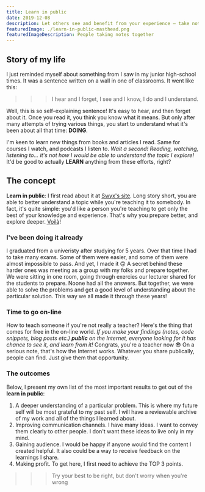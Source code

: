 ```yaml
---
title: Learn in public
date: 2019-12-08
description: Let others see and benefit from your experience — take notes, make them public. Learn better by communicating your findings with others.
featuredImage: ./learn-in-public-masthead.png
featuredImageDescription: People taking notes together
---
```


## Story of my life

I just reminded myself about something from I saw in my junior high-school times. It was a sentence written on a wall in one of classrooms. It went like this:
>>> I hear and I forget, I see and I know, I do and I understand.

Well, this is so self-explaining sentence! It's easy to hear, and then forget about it. Once you read it, you think you know what it means. But only after many attempts of trying various things, you start to understand what it's been about all that time: **DOING**.

I'm keen to learn new things from books and articles I read. Same for courses I watch, and podcasts I listen to. <em class="highlight">Wait a second! Reading, watching, listening to... it's not how I would be able to understand the topic I explore!</em> It'd be good to actually **LEARN** anything from these efforts, right?

## The concept
**Learn in public**: I first read about it at [Swyx's site](https://www.swyx.io/writing/learn-in-public). Long story short, you are able to better understand a topic while you're teaching it to somebody. In fact, it's quite simple: you'd like a person you're teaching to get only the best of your knowledge and experience. That's why you prepare better, and explore deeper. <abbr title="There you are">Voilà</abbr>!

### I've been doing it already
I graduated from a univeristy after studying for 5 years. Over that time I had to take many exams. Some of them were easier, and some of them were almost impossible to pass. And yet, I made it 🙃 A secret behind these harder ones was meeting as a group with my folks and prepare together. We were sitting in one room, going through exercies our lecturer shared for the students to prepare. Noone had all the answers. But together, we were able to solve the problems and get a good level of understanding about the particular solution. This way we all made it through these years!

### Time to go on-line
How to teach someone if you're not really a teacher? Here's the thing that comes for free in the on-line world. <em class="highlight">If you make your findings (notes, code snippets, blog posts etc.) **public** on the Internet, everyone looking for it has chance to see it, and learn from it!</em> Congrats, you're a teacher now 😎 On a serious note, that's how the Internet works. Whatever you share publically, people can find. Just give them that opportunity.

### The outcomes
Below, I present my own list of the most important results to get out of the **learn in public**:

1. A deeper understanding of a particular problem. This is where my future self will be most grateful to my past self. I will have a reviewable archive of my work and all of the things I learned about.
2. Improving communication channels. I have many ideas. I want to convey them clearly to other people. I don't want these ideas to live only in my mind.
3. Gaining audience. I would be happy if anyone would find the content I created helpful. It also could be a way to receive feedback on the learnings I share.
4. Making profit. To get here, I first need to achieve the TOP 3 points.

>>> Try your best to be right, but don't worry when you're wrong